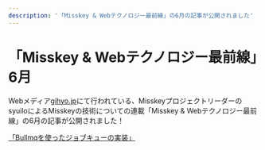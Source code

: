 ```yaml
---
description: '「Misskey & Webテクノロジー最前線」の6月の記事が公開されました'
---
```


# 「Misskey & Webテクノロジー最前線」6月

Webメディア[gihyo.jp](https://gihyo.jp/)にて行われている、MisskeyプロジェクトリーダーのsyuiloによるMisskeyの技術についての連載「Misskey & Webテクノロジー最前線」の6月の記事が公開されました！

[「Bullmqを使ったジョブキューの実装」](https://gihyo.jp/article/2023/06/misskey-04?summary)
